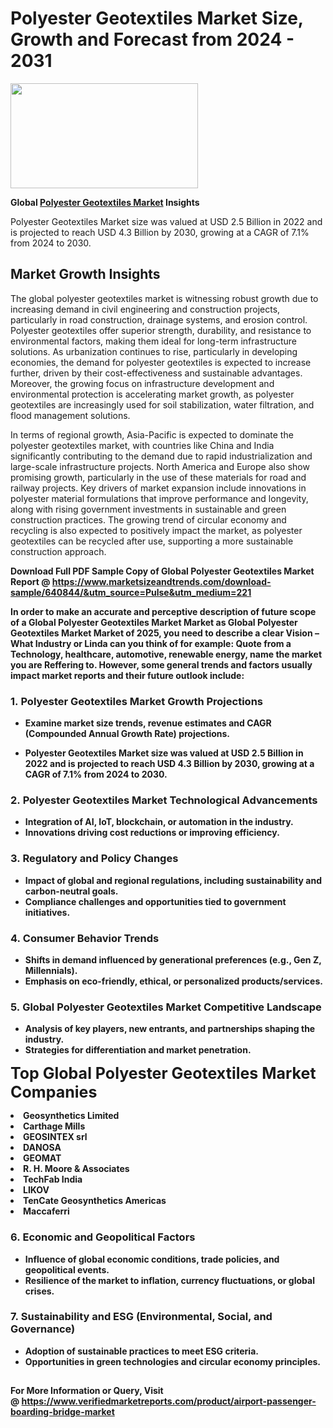 <H1>Polyester Geotextiles Market Size, Growth and Forecast from 2024 - 2031</H1><img class="aligncenter size-medium wp-image-584254" src="https://thirdeyenews.in/wp-content/uploads/2024/09/Global-Market-Research-300x168.jpeg" alt="" width="300" height="168" /><p><strong>Global&nbsp;<a href="https://www.marketsizeandtrends.com/download-sample/640844/&amp;utm_source=Pulse&amp;utm_medium=221">Polyester Geotextiles Market</a> Insights</strong></p><p>Polyester Geotextiles Market size was valued at USD 2.5 Billion in 2022 and is projected to reach USD 4.3 Billion by 2030, growing at a CAGR of 7.1% from 2024 to 2030.</p><p><h2>Market Growth Insights</h2> <p>The global polyester geotextiles market is witnessing robust growth due to increasing demand in civil engineering and construction projects, particularly in road construction, drainage systems, and erosion control. Polyester geotextiles offer superior strength, durability, and resistance to environmental factors, making them ideal for long-term infrastructure solutions. As urbanization continues to rise, particularly in developing economies, the demand for polyester geotextiles is expected to increase further, driven by their cost-effectiveness and sustainable advantages. Moreover, the growing focus on infrastructure development and environmental protection is accelerating market growth, as polyester geotextiles are increasingly used for soil stabilization, water filtration, and flood management solutions.</p> <p><strong></strong></p> <p>In terms of regional growth, Asia-Pacific is expected to dominate the polyester geotextiles market, with countries like China and India significantly contributing to the demand due to rapid industrialization and large-scale infrastructure projects. North America and Europe also show promising growth, particularly in the use of these materials for road and railway projects. Key drivers of market expansion include innovations in polyester material formulations that improve performance and longevity, along with rising government investments in sustainable and green construction practices. The growing trend of circular economy and recycling is also expected to positively impact the market, as polyester geotextiles can be recycled after use, supporting a more sustainable construction approach.</p> <p><strong></p><p><span class=""><strong>Download Full PDF Sample Copy of Global Polyester Geotextiles Market Report</strong> @ <a href="https://www.marketsizeandtrends.com/download-sample/640844/&amp;utm_source=Pulse&amp;utm_medium=221" target="_blank">https://www.marketsizeandtrends.com/download-sample/640844/&amp;utm_source=Pulse&amp;utm_medium=221</a></span></p><p>In order to make an accurate and perceptive description of future scope of a Global&nbsp;Polyester Geotextiles Market Market as Global&nbsp;Polyester Geotextiles Market Market of 2025, you need to describe a clear Vision &ndash; What Industry or Linda can you think of for example: Quote from a Technology, healthcare, automotive, renewable energy, name the market you are Reffering to. However, some general trends and factors usually impact market reports and their future outlook include:</p><h3>1.&nbsp;<strong>Polyester Geotextiles Market Growth Projections</strong></h3><ul><li>Examine market size trends, revenue estimates and CAGR (Compounded Annual Growth Rate) projections.</li><li><p>Polyester Geotextiles Market size was valued at USD 2.5 Billion in 2022 and is projected to reach USD 4.3 Billion by 2030, growing at a CAGR of 7.1% from 2024 to 2030.</p></li></ul><h3>2.&nbsp;<strong>Polyester Geotextiles Market Technological Advancements</strong></h3><ul><li>Integration of AI, IoT, blockchain, or automation in the industry.</li><li>Innovations driving cost reductions or improving efficiency.</li></ul><h3>3.&nbsp;<strong>Regulatory and Policy Changes</strong></h3><ul><li>Impact of global and regional regulations, including sustainability and carbon-neutral goals.</li><li>Compliance challenges and opportunities tied to government initiatives.</li></ul><h3>4.&nbsp;<strong>Consumer Behavior Trends</strong></h3><ul><li>Shifts in demand influenced by generational preferences (e.g., Gen Z, Millennials).</li><li>Emphasis on eco-friendly, ethical, or personalized products/services.</li></ul><h3>5.&nbsp;<strong>Global Polyester Geotextiles Market Competitive Landscape</strong></h3><ul><li>Analysis of key players, new entrants, and partnerships shaping the industry.</li><li>Strategies for differentiation and market penetration.</li></ul><p data-pm-slice="1 1 []"><span style="color: inherit; font-family: inherit; font-size: 25px;">Top Global Polyester Geotextiles Market Companies</span></p><div class="" data-test-id=""><p><li>Geosynthetics Limited</li><li> Carthage Mills</li><li> GEOSINTEX srl</li><li> DANOSA</li><li> GEOMAT</li><li> R. H. Moore & Associates</li><li> TechFab India</li><li> LIKOV</li><li> TenCate Geosynthetics Americas</li><li> Maccaferri</li></p></div><h3>6.&nbsp;<strong>Economic and Geopolitical Factors</strong></h3><ul><li>Influence of global economic conditions, trade policies, and geopolitical events.</li><li>Resilience of the market to inflation, currency fluctuations, or global crises.</li></ul><h3>7.&nbsp;<strong>Sustainability and ESG (Environmental, Social, and Governance)</strong></h3><ul><li>Adoption of sustainable practices to meet ESG criteria.</li><li>Opportunities in green technologies and circular economy principles.</li></ul><h2><strong style="font-size: 14px;">For More Information or Query, Visit @&nbsp;</strong><a style="background-color: #ffffff; font-size: 14px;" href="https://www.marketsizeandtrends.com/report/polyester-geotextiles-market/" target="_blank">https://www.verifiedmarketreports.com/product/airport-passenger-boarding-bridge-market</a></h2>
